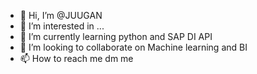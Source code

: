 - 👋 Hi, I’m @JUUGAN
- 👀 I’m interested in ...
- 🌱 I’m currently learning python and SAP DI API
- 💞️ I’m looking to collaborate on Machine learning and BI
- 📫 How to reach me dm me

<!---
JUUGAN/JUUGAN is a ✨ special ✨ repository because its `README.md` (this file) appears on your GitHub profile.
You can click the Preview link to take a look at your changes.
--->
